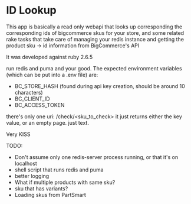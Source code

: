 # ID Lookup
This app is basically a read only webapi that looks up corresponding the
corresponding ids of bigcommerce skus for your store, and some related rake
tasks that take care of managing your redis instance and getting the
product sku -> id information from BigCommerce's API

It was developed against ruby 2.6.5

run redis and puma and your good.
The expected environment variables (which can be put into a .env file) are:
- BC_STORE_HASH (found during api key creation, should be around 10 characters)
- BC_CLIENT_ID
- BC_ACCESS_TOKEN

there's only one uri: /check/<sku_to_check>
it just returns either the key value, or an empty page. just text.

Very KISS 

TODO:
- Don't assume only one redis-server process running, or that it's on localhost
- shell script that runs redis and puma
- better logging
- What if multiple products with same sku?
- sku that has variants?
- Loading skus from PartSmart
